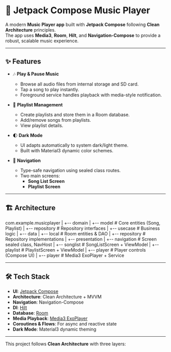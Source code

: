 # 🎵 Jetpack Compose Music Player

A modern **Music Player app** built with **Jetpack Compose** following **Clean Architecture** principles.  
The app uses **Media3**, **Room**, **Hilt**, and **Navigation-Compose** to provide a robust, scalable music experience.

---

## ✨ Features

- 🎶 **Play & Pause Music**
  - Browse all audio files from internal storage and SD card.
  - Tap a song to play instantly.
  - Foreground service handles playback with media-style notification.

- 📂 **Playlist Management**
  - Create playlists and store them in a Room database.
  - Add/remove songs from playlists.
  - View playlist details.

- 🌓 **Dark Mode**
  - UI adapts automatically to system dark/light theme.
  - Built with Material3 dynamic color schemes.

- 🧭 **Navigation**
  - Type-safe navigation using sealed class routes.
  - Two main screens:
    - **Song List Screen**
    - **Playlist Screen**

---

## 🏗️ Architecture
com.example.musicplayer
|
+-- domain
| +-- model # Core entities (Song, Playlist)
| +-- repository # Repository interfaces
| +-- usecase # Business logic
|
+-- data
| +-- local # Room entities & DAO
| +-- repository # Repository implementations
|
+-- presentation
| +-- navigation # Screen sealed class, NavHost
| +-- songlist # SongListScreen + ViewModel
| +-- playlist # PlaylistScreen + ViewModel
| +-- player # Player controls (Compose UI)
|
+-- player # Media3 ExoPlayer + Service


---

## 🛠️ Tech Stack

- **UI**: [Jetpack Compose](https://developer.android.com/jetpack/compose)
- **Architecture**: Clean Architecture + MVVM
- **Navigation**: Navigation-Compose
- **DI**: [Hilt](https://developer.android.com/training/dependency-injection/hilt-android)
- **Database**: [Room](https://developer.android.com/training/data-storage/room)
- **Media Playback**: [Media3 ExoPlayer](https://developer.android.com/guide/topics/media/media3)
- **Coroutines & Flows**: For async and reactive state
- **Dark Mode**: Material3 dynamic theming

---

This project follows **Clean Architecture** with three layers:

